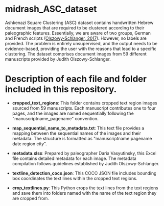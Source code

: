# midrash_ASC_dataset
Ashkenazi Square Clustering (ASC) dataset contains handwritten Hebrew document images that are required to be clustered according to their paleographic features. Essentially, we are aware of two groups, German and French scripts ([Olszowy-Schlanger, 2017](https://www.nli.org.il/en/articles/RAMBI990006168700705171/NLI)). However, no labels are provided. The problem is entirely unsupervised, and the output needs to be evidence-based, providing the user with the reasons that lead to a specific clustering.
The dataset comprises document images from 59 different manuscripts provided by Judith Olszowy-Schlanger. 

# Description of each file and folder included in this repository.

- **cropped_text_regions**: This folder contains cropped text region images sourced from 59 manuscripts. Each manuscript contributes one to four pages, and the images are named sequentially following the "manuscriptname_pagename" convention.

- **map_sequential_name_to_metadata.txt**: This text file provides a mapping between the sequential names of the images and their metadata. The structure is formatted as "manuscriptname pagename date region city".

- **metadata.xlsx**: Prepared by paleographer Daria Vasyutinsky, this Excel file contains detailed metadata for each image. The metadata compilation follows guidelines established by Judith Olszowy-Schlanger.

- **textline_detection_coco.json**: This COCO JSON file includes bounding box coordinates  the text lines within the cropped text regions.

- **crop_textlines.py**: This Python crops the text lines from the text regions and save them into folders named with the name of the text region they are cropped from.





